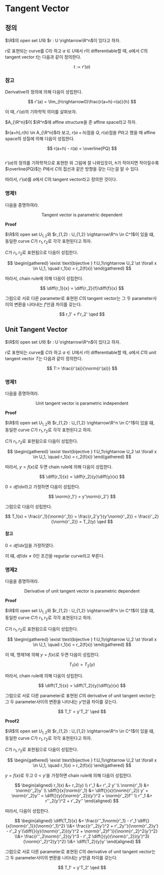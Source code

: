 # Tangent Vector
## 정의
$\R$의 open set $U$와 $r : U \rightarrow\R^n$이 있다고 하자.

$r$로 표현되는 curve를 $C$라 하고 $a \in U$에서 $r$이 differentiable할 때, $a$에서 $C$의 tangent vector $t$는 다음과 같이 정의한다.

$$ t := r'(a) $$

### 참고
Derivative의 정의에 의해 다음이 성립한다.

$$ r'(a) = \lim_{h\rightarrow0}\frac{r(a+h)-r(a)}{h} $$

이 때, $r'(a)$의 기하학적 의미를 살펴보자.

$A_{\R^n}$이 $\R^n$에 affine structure을 준 affine space라고 하자.

$r(a+h),r(h) \in A_{\R^n}$라 보고, $r(a+h)$점을 $Q$, $r(a)$점을 $P$라고 했을 때 affine space의 성질에 의해 다음이 성립한다.

$$ r(a+h) - r(a) = \overline{PQ} $$

```{figure} _image/0201.png
```

$r'(a)$의 정의를 기하학적으로 표현한 위 그림에 잘 나와있듯이, $h$가 작아지면 작아질수록 $\overline{PQ}$는 $P$에서 $C$의 접선과 같은 방향을 갖는 다는걸 알 수 있다.

따라서, $r'(a)$를 $a$에서 $C$의 tangent vector라고 정의한 것이다.

### 명제1
다음을 증명하여라.

$$ \text{Tangent vector is parametric dependent} $$

**Proof**

$\R$의 open set $U_{1,2}$와 $r_{1,2} : U_{1,2} \rightarrow\R^n \in C^1$이 있을 떄, 동일한 curve $C$가 $r_1,r_2$로 각각 표현된다고 하자.

$C$가 $r_1,r_2$로 표현됨으로 다음이 성립한다.

$$ \begin{gathered} \exist \text{bijective } f:U_1\rightarrow U_2 \st  \forall x \in U_1, \quad  r_1(x) = r_2(f(x)) \end{gathered} $$

따라서, chain rule에 의해 다음이 성립한다.

$$ \diff{r_1}{x} = \diff{r_2}{f}\diff{f}{x} $$

그럼으로 서로 다른 parameter로 표현된 $C$의 tangent vector는 그 두 parameter사이의 변환을 나타내는 $f'$만큼 차이를 갖는다.

$$ r_1' = f'r_2' \qed $$


## Unit Tangent Vector
$\R$의 open set $U$와 $r : U \rightarrow\R^n$이 있다고 하자.

$r$로 표현되는 curve를 $C$라 하고 $a \in U$에서 $r$이 differentiable할 때, $a$에서 $C$의 unit tangent vector $T$는 다음과 같이 정의한다.

$$ T:= \frac{r'(a)}{\norm{r'(a)}} $$

### 명제1
다음을 증명하여라.

$$ \text{Unit tangent vector is parametric independent} $$

**Proof**

$\R$의 open set $U_{1,2}$와 $r_{1,2} : U_{1,2} \rightarrow\R^n \in C^1$이 있을 떄, 동일한 curve $C$가 $r_1,r_2$로 각각 표현된다고 하자.

$C$가 $r_1,r_2$로 표현됨으로 다음이 성립한다.

$$ \begin{gathered} \exist \text{bijective } f:U_1\rightarrow U_2 \st  \forall x \in U_1, \quad  r_1(x) = r_2(f(x)) \end{gathered} $$

따라서, $y = f(x)$로 두면 chain rule에 의해 다음이 성립한다.

$$ \diff{r_1}{x} = \diff{r_2}{y}\diff{y}{x} $$

$0 < df/dx$라고 가정하면 다음이 성립한다.

$$ \norm{r_1'} = y'\norm{r_2'} $$

그럼으로 다음이 성립한다.

$$ T_1(x) = \frac{r'_1}{\norm{r'_1}} = \frac{r_2'y'}{y'\norm{r'_2}} = \frac{r'_2}{\norm{r'_2}} = T_2(y) \qed $$

#### 참고
$0 < df/dx$임을 가정하였다.

이 떄, $df/dx \neq 0$인 조건을 regurlar curve라고 부른다. 

### 명제2
다음을 증명하여라.

$$ \text{Derivative of unit tangent vector is parametric dependent} $$

**Proof**

$\R$의 open set $U_{1,2}$와 $r_{1,2} : U_{1,2} \rightarrow\R^n \in C^1$이 있을 떄, 동일한 curve $C$가 $r_1,r_2$로 각각 표현된다고 하자.

$C$가 $r_1,r_2$로 표현됨으로 다음이 성립한다.

$$ \begin{gathered} \exist \text{bijective } f:U_1\rightarrow U_2 \st  \forall x \in U_1, \quad  r_1(x) = r_2(f(x)) \end{gathered} $$

이 때, 명제1에 의해 $y = f(x)$로 두면 다음이 성립한다.

$$ T_1(x) = T_2(y) $$

따라서, chain rule에 의해 다음이 성립한다.

$$ \diff{T_1}{x} = \diff{T_2}{y}\diff{y}{x} $$

그럼으로 서로 다른 parameter로 표현된 $C$의 derivative of unit tangent vector는 그 두 parameter사이의 변환을 나타내는 $y'$만큼 차이를 갖는다.

$$ T_1' = y'T_2' \qed $$

**Proof2**

$\R$의 open set $U_{1,2}$와 $r_{1,2} : U_{1,2} \rightarrow\R^n \in C^1$이 있을 떄, 동일한 curve $C$가 $r_1,r_2$로 각각 표현된다고 하자.

$C$가 $r_1,r_2$로 표현됨으로 다음이 성립한다.

$$ \begin{gathered} \exist \text{bijective } f:U_1\rightarrow U_2 \st  \forall x \in U_1, \quad  r_1(x) = r_2(f(x)) \end{gathered} $$

$y = f(x)$로 두고 $0 < y'$을 가정하면 chain rule에 의해 다음이 성립한다.

$$ \begin{aligned} r_1(x) &= r_2(y) \\ r'_1 &= r'_2 y' \\ \norm{r'_1} &= \norm{r'_2}y' \\ \diff{}{x}\norm{r'_1} &= \diff{}{x}(\norm{r'_2}) y' + \norm{r'_2}y'' = \diff{}{y}(\norm{r'_2})(y')^2 + \norm{r'_2}f''  \\ r''_1 &= r''_2(y')^2 + r'_2y'' \end{aligned} $$

따라서, 다음이 성립한다.

$$ \begin{aligned} \diff{T_1}{x} &= \frac{r''_1\norm{r'_1} - r'_1 \diff{}{x}\norm{r'_1}}{\norm{r'_1}^2}  \\&= \frac{(r''_2(y')^2 + r'_2y'')(\norm{r'_2}y') - r'_2 y'(\diff{}{y}(\norm{r'_2})(y')^2 + \norm{r'_2}f'')}{\norm{r'_2}^2(y')^2} \\&= \frac{r''_2\norm{r'_2}(y')^3 - r'_2 \diff{}{y}(\norm{r'_2})(y')^3}{\norm{r'_2}^2(y')^2} \\&= \diff{T_2}{y}y' \end{aligned} $$

그럼으로 서로 다른 parameter로 표현된 $C$의 derivative of unit tangent vector는 그 두 parameter사이의 변환을 나타내는 $y'$만큼 차이를 갖는다.

$$ T_1' = y'T_2' \qed $$
